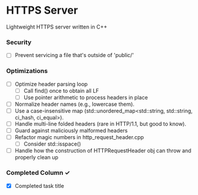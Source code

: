# HTTPS Server
Lightweight HTTPS server written in C++

### Security
- [ ] Prevent servicing a file that's outside of 'public/'

### Optimizations
- [ ] Optimize header parsing loop  
  - [ ] Call find() once to obtain all LF
  - [ ] Use pointer arithmetic to process headers in place
- [ ] Normalize header names (e.g., lowercase them).
- [ ] Use a case-insensitive map (std::unordered_map<std::string, std::string, ci_hash, ci_equal>).
- [ ] Handle multi-line folded headers (rare in HTTP/1.1, but good to know).
- [ ] Guard against maliciously malformed headers
- [ ] Refactor magic numbers in http_request_header.cpp
  - [ ] Consider std::isspace()
- [ ] Handle how the construction of HTTPRequestHeader obj can throw and properly clean up

### Completed Column ✓
- [x] Completed task title  